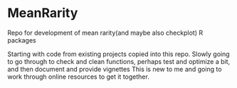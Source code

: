 # MeanRarity
Repo for development of mean rarity(and maybe also checkplot) R packages

Starting with code from existing projects copied into this repo. Slowly going to go through to check and clean functions, perhaps test and optimize a bit, and then document and provide vignettes This is new to me and going to work through online resources to get it together.

